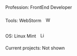 Profession: FrontEnd Developer

Tools: WebStorm <a href="" target="_blank"><img style="padding: 10px" src="https://upload.wikimedia.org/wikipedia/commons/thumb/c/c0/WebStorm_Icon.svg/1200px-WebStorm_Icon.svg.png" alt="WebStorm" height="15" /></a>

OS: Linux Mint <a href="" target="_blank"><img style="padding: 10px" src="https://upload.wikimedia.org/wikipedia/commons/thumb/3/3f/Linux_Mint_logo_without_wordmark.svg/1200px-Linux_Mint_logo_without_wordmark.svg.png" alt="Linux Mint" height="15" /></a>

Current projects: Not shown
